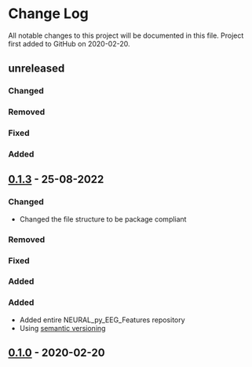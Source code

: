 # Change Log
All notable changes to this project will be documented in this file. Project first added to GitHub on
2020-02-20. 

## unreleased

### Changed 
### Removed
### Fixed
### Added

## [0.1.3] - 25-08-2022
### Changed 
- Changed the file structure to be package compliant
### Removed
### Fixed
### Added






### Added
- Added entire NEURAL_py_EEG_Features repository 
- Using [semantic versioning](http://semver.org/) 
## [0.1.0] - 2020-02-20



[0.1.0]: https://github.com/BrianMur92/NEURAL_py_EEG_feature_set/releases/tag/0.1.0
[0.1.3]: https://github.com/BrianMur92/NEURAL_py_EEG_feature_set/releases/tag/0.1.3

